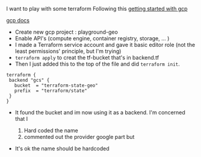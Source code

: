 I want to play with some terraform
Following this [getting started with gcp](https://registry.terraform.io/providers/hashicorp/google/latest/docs/guides/getting_startedz)

[gcp docs](https://cloud.google.com/docs/terraform/get-started-with-terraform)
- Create new gcp project : playground-geo
- Enable API's (compute engine, container registry, storage, ... )
- I made a Terraform service account and gave it basic editor role (not the least permissions' principle, but I'm trying)
- `terraform apply` to creat the tf-bucket that's in backend.tf
- Then I just added this to the top of the file and did `terraform init`.
```
terraform {
 backend "gcs" {
   bucket  = "terraform-state-geo"
   prefix  = "terraform/state"
 }
}
```
- It found the bucket and im now using it as a backend. I'm concerned that I
  1) Hard coded the name
  2) commented out the provider google part
but

- It's ok the name should be hardcoded  
